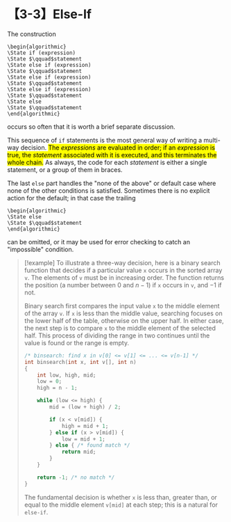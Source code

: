 # 【3-3】Else-If

The construction

```algorithm
\begin{algorithmic}
\State if (expression)
\State $\qquad$statement
\State else if (expression)
\State $\qquad$statement
\State else if (expression)
\State $\qquad$statement
\State else if (expression)
\State $\qquad$statement
\State else
\State $\qquad$statement
\end{algorithmic}
```

occurs so often that it is worth a brief separate discussion.

This sequence of `if` statements is the most general way of writing a multi-way decision. <mark>The $expressions$ are evaluated in order; if an $expression$ is true, the $statement$ associated with it is executed, and this terminates the whole chain.</mark> As always, the code for each $statement$ is either a single statement, or a group of them in braces.

The last `else` part handles the "none of the above" or default case where none of the other conditions is satisfied. Sometimes there is no explicit action for the default; in that case the trailing

```algorithm
\begin{algorithmic}
\State else
\State $\qquad$statement
\end{algorithmic}
```

can be omitted, or it may be used for error checking to catch an "impossible" condition.

> [!example]
> To illustrate a three-way decision, here is a binary search function that decides if a particular value `x` occurs in the sorted array `v`. The elements of `v` must be in increasing order. The function returns the position (a number between $0$ and $n-1$) if `x` occurs in `v`, and $-1$ if not.
>
> Binary search first compares the input value `x` to the middle element of the array `v`. If `x` is less than the middle value, searching focuses on the lower half of the table, otherwise on the upper half. In either case, the next step is to compare `x` to the middle element of the selected half. This process of dividing the range in two continues until the value is found or the range is empty.
>
> ```c
> /* binsearch: find x in v[0] <= v[1] <= ... <= v[n-1] */
> int binsearch(int x, int v[], int n)
> {
>     int low, high, mid;
>     low = 0;
>     high = n - 1;
>
>     while (low <= high) {
>         mid = (low + high) / 2;
>
>         if (x < v[mid]) {
>             high = mid + 1;
>         } else if (x > v[mid]) {
>             low = mid + 1;
>         } else { /* found match */
>             return mid;
>         }
>     }
>
>     return -1; /* no match */
> }
> ```
>
> The fundamental decision is whether `x` is less than, greater than, or equal to the middle element `v[mid]` at each step; this is a natural for `else-if`.
